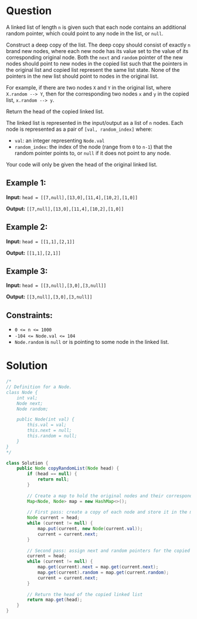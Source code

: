 # Question

A linked list of length `n` is given such that each node contains an additional random pointer, which could point to any node in the list, or `null`.

Construct a deep copy of the list. The deep copy should consist of exactly `n` brand new nodes, where each new node has its value set to the value of its corresponding original node. Both the `next` and `random` pointer of the new nodes should point to new nodes in the copied list such that the pointers in the original list and copied list represent the same list state. None of the pointers in the new list should point to nodes in the original list.

For example, if there are two nodes `X` and `Y` in the original list, where `X.random --> Y`, then for the corresponding two nodes `x` and `y` in the copied list, `x.random --> y`.

Return the head of the copied linked list.

The linked list is represented in the input/output as a list of `n` nodes. Each node is represented as a pair of `[val, random_index]` where:

- `val`: an integer representing `Node.val`
- `random_index`: the index of the node (range from `0` to `n-1`) that the random pointer points to, or `null` if it does not point to any node.

Your code will only be given the head of the original linked list.

## Example 1:

**Input:** `head = [[7,null],[13,0],[11,4],[10,2],[1,0]]`

**Output:** `[[7,null],[13,0],[11,4],[10,2],[1,0]]`

## Example 2:

**Input:** `head = [[1,1],[2,1]]`

**Output:** `[[1,1],[2,1]]`

## Example 3:

**Input:** `head = [[3,null],[3,0],[3,null]]`

**Output:** `[[3,null],[3,0],[3,null]]`

## Constraints:

- `0 <= n <= 1000`
- `-104 <= Node.val <= 104`
- `Node.random` is `null` or is pointing to some node in the linked list.
# Solution 
``` java
/*
// Definition for a Node.
class Node {
    int val;
    Node next;
    Node random;

    public Node(int val) {
        this.val = val;
        this.next = null;
        this.random = null;
    }
}
*/

class Solution {
    public Node copyRandomList(Node head) {
        if (head == null) {
            return null;
        }
        
        // Create a map to hold the original nodes and their corresponding copied nodes
        Map<Node, Node> map = new HashMap<>();
        
        // First pass: create a copy of each node and store it in the map
        Node current = head;
        while (current != null) {
            map.put(current, new Node(current.val));
            current = current.next;
        }
        
        // Second pass: assign next and random pointers for the copied nodes
        current = head;
        while (current != null) {
            map.get(current).next = map.get(current.next);
            map.get(current).random = map.get(current.random);
            current = current.next;
        }
        
        // Return the head of the copied linked list
        return map.get(head);
    }
}
```
